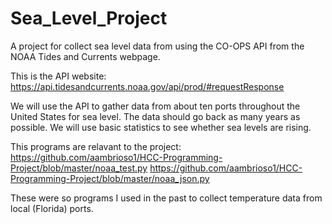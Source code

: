 # Sea_Level_Project
A project for collect sea level data from using the CO-OPS API from the NOAA Tides and Currents webpage.

This is the API website:  https://api.tidesandcurrents.noaa.gov/api/prod/#requestResponse

We will use the API to gather data from about ten ports throughout the United States for sea level.
The data should go back as many years as possible.   We will use basic statistics to see whether
sea levels are rising.

This programs are relavant to the project:
https://github.com/aambrioso1/HCC-Programming-Project/blob/master/noaa_test.py
https://github.com/aambrioso1/HCC-Programming-Project/blob/master/noaa_json.py

These were so programs I used in the past to collect temperature data from local (Florida) ports.

